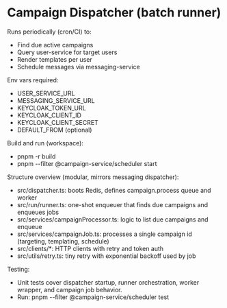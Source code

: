 # Campaign Dispatcher (batch runner)

Runs periodically (cron/CI) to:
- Find due active campaigns
- Query user-service for target users
- Render templates per user
- Schedule messages via messaging-service

Env vars required:
- USER_SERVICE_URL
- MESSAGING_SERVICE_URL
- KEYCLOAK_TOKEN_URL
- KEYCLOAK_CLIENT_ID
- KEYCLOAK_CLIENT_SECRET
- DEFAULT_FROM (optional)

Build and run (workspace):
- pnpm -r build
- pnpm --filter @campaign-service/scheduler start

Structure overview (modular, mirrors messaging dispatcher):
- src/dispatcher.ts: boots Redis, defines campaign.process queue and worker
- src/run/runner.ts: one-shot enqueuer that finds due campaigns and enqueues jobs
- src/services/campaignProcessor.ts: logic to list due campaigns and enqueue
- src/services/campaignJob.ts: processes a single campaign id (targeting, templating, schedule)
- src/clients/*: HTTP clients with retry and token auth
- src/utils/retry.ts: tiny retry with exponential backoff used by job

Testing:
- Unit tests cover dispatcher startup, runner orchestration, worker wrapper, and campaign job behavior.
- Run: pnpm --filter @campaign-service/scheduler test
